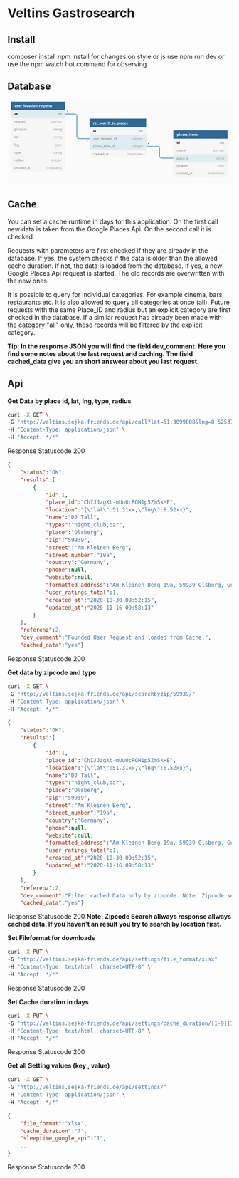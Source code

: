 # Veltins Gastrosearch
## Install
composer install
npm install
for changes on style or js use npm run dev or use the npm watch hot command for observing


## Database
![DB Schema](./veltins-db-relations.png)

## Cache
You can set a cache runtime in days for this application. On the first call new data is taken from the Google Places Api. On the second call it is checked.

Requests with parameters are first checked if they are already in the database. If yes, the system checks if the data is older than the allowed cache duration. If not, the data is loaded from the database. If yes, a new Google Places Api request is started. The old records are overwritten with the new ones.

It is possible to query for individual categories. For example cinema, bars, restaurants etc. It is also allowed to query all categories at once (all). 
Future requests with the same Place_ID and radius but an explicit category are first checked in the database. If a similar request has already been made with the category "all" only, these records will be filtered by the explicit category. 

**Tip: In the response JSON you will find the field dev_comment. Here you find some notes about the last request and caching. The field cached_data give you an short answear about you last request.**

## Api
**Get Data by place id, lat, lng, type, radius**
```bash
curl -X GET \
-G "http://veltins.sejka-friends.de/api/call?lat=51.3099808&lng=8.5253748&type=night_club&radius=1500&placeid=ChIJF4K8n8Xqu0cRMJwlq_9gJxw&formattedaddress=59939%20Olsberg,%20Germany"
-H "Content-Type: application/json" \
-H "Accept: */*"
```

Response Statuscode 200
```json
{
    "status":"OK",
    "results":[
        {
            "id":1,
            "place_id":"ChIJJzgXt-mUu0cRQH1p5ZmSkHE",
            "location":"{\"lat\":51.31xx,\"lng\":8.52xx}",
            "name":"DJ Tall",
            "types":"night_club,bar",
            "place":"Olsberg",
            "zip":"59939",
            "street":"Am Kleinen Berg",
            "street_number":"19a",
            "country":"Germany",
            "phone":null,
            "website":null,
            "formatted_address":"Am Kleinen Berg 19a, 59939 Olsberg, Germany",
            "user_ratings_total":1,
            "created_at":"2020-10-30 09:52:15",
            "updated_at":"2020-11-16 09:58:13"
        }
    ],
    "referenz":2,
    "dev_comment":"Founded User Request and loaded from Cache.",
    "cached_data":"yes"}
```
Response Statuscode 200

**Get data by zipcode and type**
```bash
curl -X GET \
-G "http://veltins.sejka-friends.de/api/searchbyzip/59939/"
-H "Content-Type: application/json" \
-H "Accept: */*"
```
```json
{
    "status":"OK",
    "results":[
        {
            "id":1,
            "place_id":"ChIJJzgXt-mUu0cRQH1p5ZmSkHE",
            "location":"{\"lat\":51.31xx,\"lng\":8.52xx}",
            "name":"DJ Tall",
            "types":"night_club,bar",
            "place":"Olsberg",
            "zip":"59939",
            "street":"Am Kleinen Berg",
            "street_number":"19a",
            "country":"Germany",
            "phone":null,
            "website":null,
            "formatted_address":"Am Kleinen Berg 19a, 59939 Olsberg, Germany",
            "user_ratings_total":1,
            "created_at":"2020-10-30 09:52:15",
            "updated_at":"2020-11-16 09:58:13"
        }
    ],
    "referenz":2,
    "dev_comment":"Filter cached Data only by zipcode. Note: Zipcode search allways deliver allways from cache.",
    "cached_data":"yes"}
```
Response Statuscode 200
**Note: Zipcode Search allways response allways cached data. If you haven't an result you try to search by location first.**


**Set Fileformat for downloads**
```bash
curl -X PUT \
-G "http://veltins.sejka-friends.de/api/settings/file_format/xlsx"
-H "Content-Type: text/html; charset=UTF-8" \
-H "Accept: */*"
```

Response Statuscode 200




**Set Cache duration in days**
```bash
curl -X PUT \
-G "http://veltins.sejka-friends.de/api/settings/cache_duration/[1-9]{1,3}"
-H "Content-Type: text/html; charset=UTF-8" \
-H "Accept: */*"
```
Response Statuscode 200


**Get all Setting values (key , value)**
```bash
curl -X GET \
-G "http://veltins.sejka-friends.de/api/settings/"
-H "Content-Type: application/json" \
-H "Accept: */*"
```
```json
{
    "file_format":"xlsx",
    "cache_duration":"7",
    "sleeptime_google_api":"1",
    ...
}
```
Response Statuscode 200

